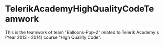 TelerikAcademyHighQualityCodeTeamwork
=====================================

This is the teamwork of team "Balloons-Pop-2" related to Telerik Academy's (Year 2013 - 2014) course "High Quaility Code".
